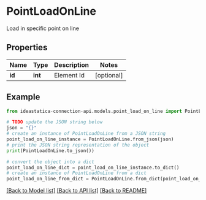 # PointLoadOnLine

Load in specific point on line

## Properties

Name | Type | Description | Notes
------------ | ------------- | ------------- | -------------
**id** | **int** | Element Id | [optional] 

## Example

```python
from ideastatica-connection-api.models.point_load_on_line import PointLoadOnLine

# TODO update the JSON string below
json = "{}"
# create an instance of PointLoadOnLine from a JSON string
point_load_on_line_instance = PointLoadOnLine.from_json(json)
# print the JSON string representation of the object
print(PointLoadOnLine.to_json())

# convert the object into a dict
point_load_on_line_dict = point_load_on_line_instance.to_dict()
# create an instance of PointLoadOnLine from a dict
point_load_on_line_from_dict = PointLoadOnLine.from_dict(point_load_on_line_dict)
```
[[Back to Model list]](../README.md#documentation-for-models) [[Back to API list]](../README.md#documentation-for-api-endpoints) [[Back to README]](../README.md)


